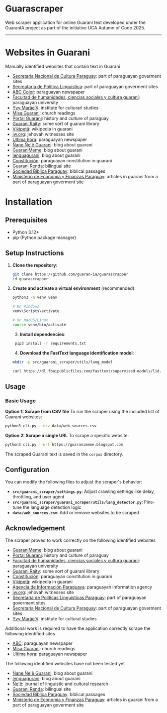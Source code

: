 # Guarascraper

Web scraper application for online Guarani text developed under the GuaranIA project as part of the initiative UCA Autumn of Code 2025.

---


# Websites in Guarani

Manually identified websites that contain text in Guarani

- [Secretaría Nacional de Cultura Paraguay](https://cultura.gov.py/): part of paraguayan goverment sites
- [Secreataria de Politica Linguistica](https://spl.gov.py/gn/): part of paraguayan goverment sites
- [ABC Color](https://www.abc.com.py/): paraguayan newspaper
- [Facultad de humanidades, ciencias sociales y cultura guaraní](https://humanidades.uni.edu.py/nane-nee-guarani-ara/): paraguayan university
- [Yvy Marãe'ỹ](https://yvymaraey.edu.py/): institute for culturarl studies
- [Misa Guarani](https://misaguarani.com/): church readings
- [Portal Guarani](https://www.portalguarani.com/): history and culture of paraguay
- [Guarani Raity](https://www.guarani-raity.com.py/index.html): some sort of guarani library
- [Vikipetã](https://gn.wikipedia.org/wiki/Kuatia_%C3%91epyr%C5%A9ha): wikipedia in guarani
- [jw.org](https://www.jw.org/gug/): jehovah witnesses site
- [Ultima hora](https://www.ultimahora.com/): paraguayan newspaper 
- [Ñane Ñe'ẽ Guarani](https://guaraniete.blogspot.com/): blog about guarani
- [GuaraniMeme](https://guaranimeme.blogspot.com/): blog about guarani
- [lenguagurani](https://lenguaguarani.blogspot.com/): blog about guarani
- [Constitución](https://guaraniayvu.org/Constitution): paraguayan constitution in guarani
- [Guarani Renda](https://guaranirenda.tripod.com/index_ovetanda.htm): bilingual site
- [Sociedad Biblica Paraguay](https://guarani.global.bible/bible/c6d3311681a81388-01/MAT.1): biblical passages
- [Ministerio de Economia y Finanzas Paraguay](https://www.stp.gov.py/v1/?s=%C3%91e%C2%B4%C3%AA+): articles in guarani from a part of paraguayan goverment site


# Installation

## Prerequisites
- Python 3.12+
- pip (Python package manager)

## Setup Instructions

1. **Clone the repository**:
   ```bash
   git clone https://github.com/guaran-ia/guarascrapper
   cd guarascrapper
   ```

2. **Create and activate a virtual environment** (recommended):
   ```bash
   python3 -m venv venv
   
   # On Windows
   venv\Scripts\activate
   
   # On macOS/Linux
   source venv/bin/activate
   ```

   3. **Install dependencies**:
   ```bash
    pip3 install -r requirements.txt
   ```

   4. **Download the FastText language identification model**:

   ```bash
   mkdir -p src/guarani_scraper/utils/lang_model

   curl https://dl.fbaipublicfiles.com/fasttext/supervised-models/lid.176.bin -o src/guarani_scraper/utils/lang_model/lid.176.bin
   ```

## Usage

### Basic Usage

**Option 1: Scrape from CSV file**
To run the scraper using the included list of Guarani websites:

```bash
python3 cli.py --csv data/web_sources.csv
```

**Option 2: Scrape a single URL**
To scrape a specific website:

```bash
python3 cli.py --url https://guaranimeme.blogspot.com
```

The scraped Guarani text is saved in the `corpus` directory.

## Configuration

You can modify the following files to adjust the scraper's behavior:

- **`src/guarani_scraper/settings.py`**: Adjust crawling settings like delay, throttling, and user agent
- **`src/guarani_scraper/guarani_scraper/utils/lang_detector.py`**: Fine-tune the language detection logic
- **`data/web_sources.csv`**: Add or remove websites to be scraped

## Acknowledgement

The scraper proved to work correctly on the following identified websites

- [GuaraniMeme](https://guaranimeme.blogspot.com/): blog about guarani  
- [Portal Guarani](https://www.portalguarani.com/): history and culture of paraguay  
- [Facultad de humanidades, ciencias sociales y cultura guaraní](https://humanidades.uni.edu.py/nane-nee-guarani-ara/): paraguayan university  
- [Guarani Raity](https://www.guarani-raity.com.py/index.html): some sort of guarani library  
- [Constitución](https://guaraniayvu.org/Constitution): paraguayan constitution in guarani  
- [Vikipetã](https://gn.wikipedia.org/wiki/Kuatia_%C3%91epyr%C5%A9ha): wikipedia in guarani  
- [Agencia de Información Paraguaya](https://www.ip.gov.py/ip/en-guarani/): paraguayan information agency  
- [jw.org](https://www.jw.org/gug/): jehovah witnesses site  
- [Secretaría de Políticas Linguisticas Paraguay](https://spl.gov.py/gn/): part of paraguayan goverment sites  
- [Secretaría Nacional de Cultura Paraguay](https://cultura.gov.py/): part of paraguayan goverment sites  
- [Yvy Marãe'ỹ](https://yvymaraey.edu.py/): institute for cultural studies  

Additional work is required to have the application correctly scrape the following identified sites

- [ABC](https://www.abc.com.py/): paraguayan newspaper  
- [Misa Guarani](https://misaguarani.com/): church readings  
- [Ultima hora](https://www.ultimahora.com/): paraguayan newspaper

The following identified websites have not been tested yet

- [Ñane Ñe'ẽ Guarani](https://guaraniete.blogspot.com/): blog about guarani  
- [lenguagurani](https://lenguaguarani.blogspot.com/): blog about guarani  
- [Ñe'ẽ](https://revistanee.com.py/index.php/nee/index): journal of linguistic and cultural research  
- [Guarani Renda](https://guaranirenda.tripod.com/index_ovetanda.htm): bilingual site  
- [Sociedad Biblica Paraguay](https://guarani.global.bible/bible/c6d3311681a81388-01/MAT.1): biblical passages  
- [Ministerio de Economia y Finanzas Paraguay](https://www.stp.gov.py/v1/?s=%C3%91e%C2%B4%C3%AA+): articles in guarani from a part of paraguayan goverment site  


